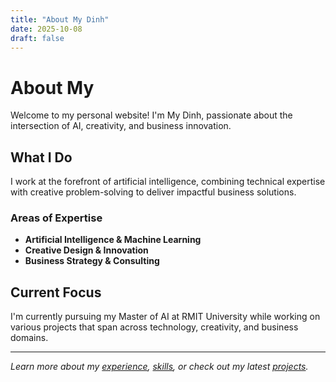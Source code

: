 ```yaml
---
title: "About My Dinh"
date: 2025-10-08
draft: false
---
```


# About My

Welcome to my personal website! I'm My Dinh, passionate about the intersection of AI, creativity, and business innovation.

## What I Do

I work at the forefront of artificial intelligence, combining technical expertise with creative problem-solving to deliver impactful business solutions.

### Areas of Expertise
- **Artificial Intelligence & Machine Learning**
- **Creative Design & Innovation**
- **Business Strategy & Consulting**

## Current Focus

I'm currently pursuing my Master of AI at RMIT University while working on various projects that span across technology, creativity, and business domains.

---

*Learn more about my [experience](/about/experience), [skills](/about/skills), or check out my latest [projects](/projects).*